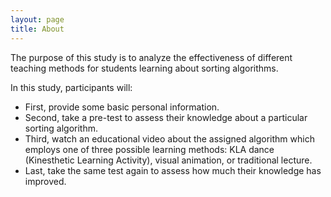 ```yaml
---
layout: page
title: About
---
```


The purpose of this study is to analyze the effectiveness of different teaching methods for students learning about sorting algorithms.

In this study, participants will:

- First, provide some basic personal information.
- Second, take a pre-test to assess their knowledge about a particular sorting algorithm.
- Third, watch an educational video about the assigned algorithm which employs one of three possible learning methods: KLA dance (Kinesthetic Learning Activity), visual animation, or traditional lecture.
- Last, take the same test again to assess how much their knowledge has improved.
